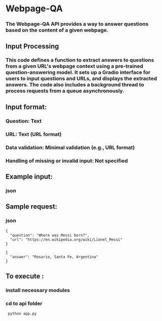 # Webpage-QA
### The Webpage-QA API provides a way to answer questions based on the content of a given webpage.

## Input Processing

### This code defines a function to extract answers to questions from a given URL's webpage context using a pre-trained question-answering model. It sets up a Gradio interface for users to input questions and URLs, and displays the extracted answers. The code also includes a background thread to process requests from a queue asynchronously.


## Input format:
### Question: Text
### URL: Text (URL format)
### Data validation: Minimal validation (e.g., URL format)
### Handling of missing or invalid input: Not specified
## Example input:
### json
## Sample request:
### json
```
{
  "question": "Where was Messi born?",
  "url": "https://en.wikipedia.org/wiki/Lionel_Messi"
}

{
  "answer": "Rosario, Santa Fe, Argentina"
}
```

## To execute : 
### install necessary modules
### cd to api folder
``` python app.py```

